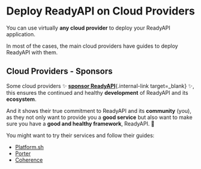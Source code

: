 # Deploy ReadyAPI on Cloud Providers

You can use virtually **any cloud provider** to deploy your ReadyAPI application.

In most of the cases, the main cloud providers have guides to deploy ReadyAPI with them.

## Cloud Providers - Sponsors

Some cloud providers ✨ [**sponsor ReadyAPI**](../help-readyapi.md#sponsor-the-author){.internal-link target=_blank} ✨, this ensures the continued and healthy **development** of ReadyAPI and its **ecosystem**.

And it shows their true commitment to ReadyAPI and its **community** (you), as they not only want to provide you a **good service** but also want to make sure you have a **good and healthy framework**, ReadyAPI. 🙇

You might want to try their services and follow their guides:

* <a href="https://docs.platform.sh/languages/python.html?utm_source=readyapi-signup&utm_medium=banner&utm_campaign=ReadyAPI-signup-June-2023" class="external-link" target="_blank">Platform.sh</a>
* <a href="https://docs.porter.run/language-specific-guides/readyapi" class="external-link" target="_blank">Porter</a>
* <a href="https://docs.withcoherence.com/docs/configuration/frameworks?utm_medium=advertising&utm_source=readyapi&utm_campaign=banner%20january%2024#ready-api-example" class="external-link" target="_blank">Coherence</a>
